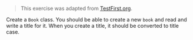 > This exercise was adapted from [TestFirst.org](http://testfirst.org/).

Create a `Book` class. You should be able to create a new `book` and read and write a title for it. When you create a title, it should be converted to title case.
